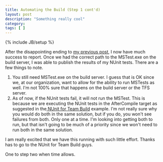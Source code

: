 ```yaml
---
title: Automating the Build (Step 1 cont'd)
layout: post
description: "Something really cool"
category:
tags: [ ] 
---
```

{% include JB/setup %}



After the disappointing ending to <a href="/2008/09/05/automating-the-build-step-1/">my previous post</a>, I now have much success to report. Once we had the correct path to the MSTest.exe on the build server, I was able to publish the results of my NUnit tests. There are a few things to note.
<ol>
	<li>You still need MSTest.exe on the build server. I guess that is OK since we, at our organization, want to allow for the ability to run MSTests as well. I'm not 100% sure that happens on the build server or the TFS server.</li>
	<li>As of now, if the NUnit tests fail, it will not run the MSTest. This is because we are executing the NUnit tests in the AfterCompile target as suggested in the<a href="http://www.codeplex.com/nunit4teambuild"> NUnit for Team Build</a> example. I'm not really sure why you would do both in the same solution, but if you do, you won't see failures from both. Only one at a time. I'm looking into getting both to run, but that isn't going to be much of a priority since we won't need to run both in the same solution.</li>
</ol>
I am really excited that we have this running with such little effort. Thanks has to go to the NUnit for Team Build guys.

One to step two when time allows.
